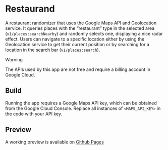 # Restaurand
A restaurant randomizer that uses the Google Maps API and Geolocation service. It queries places with the “restaurant” type in the selected area (`v1/places:searchNearby`) and randomly selects one, displaying a nice radar effect. Users can navigate to a specific location either by using the Geolocation service to get their current position or by searching for a location in the search bar (`v1/places:search`).

> [!WARNING]
> The APIs used by this app are not free and require a billing account in Google Cloud.

## Build
Running the app requires a Google Maps API key, which can be obtained from the Google Cloud Console. Replace all instances of `<MAPS_API_KEY>` in the code with your API key.

## Preview
A working preview is available on [Github Pages](https://s3ns3iw00.github.io/restaurand)
